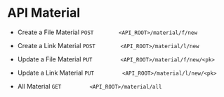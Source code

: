 API Material
========

* Create a File Material `POST        <API_ROOT>/material/f/new`
* Create a Link Material `POST        <API_ROOT>/material/l/new`

* Update a File Material `PUT         <API_ROOT>/material/f/new/<pk>`
* Update a Link Material `PUT         <API_ROOT>/material/l/new/<pk>`


* All Material `GET         <API_ROOT>/material/all`